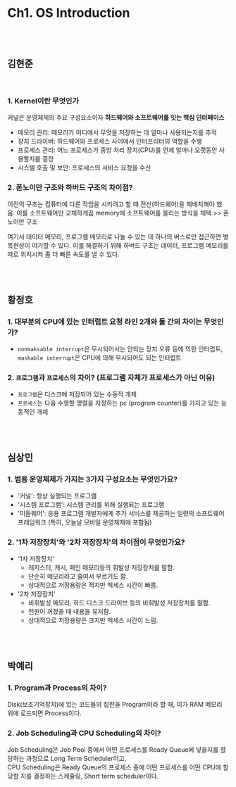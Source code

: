# Ch1. OS Introduction

<br>
<br>

## 김현준

<br>

### 1. Kernel이란 무엇인가
커널은 운영체제의 주요 구성요소이자 **하드웨어와 소프트웨어를 잇는 핵심 인터페이스**
* 메모리 관리: 메모리가 어디에서 무엇을 저장하는 데 얼마나 사용되는지를 추적
* 장치 드라이버: 하드웨어와 프로세스 사이에서 인터프리터의 역할을 수행
* 프로세스 관리: 어느 프로세스가 중앙 처리 장치(CPU)를 언제 얼마나 오랫동안 사용할지를 결정
* 시스템 호출 및 보안: 프로세스의 서비스 요청을 수신

### 2. 폰노이만 구조와 하버드 구조의 차이점?
이전의 구조는 컴퓨터에 다른 작업을 시키려고 할 때 전선(하드웨어)을 재배치해야 했음. 이를 소프트웨어만 교체하게끔 memory에 소프트웨어를 올리는 방식을 채택 >> 폰노이만 구조

여기서 데이터 메모리, 프로그램 메모리로 나눌 수 있는 데 하나의 버스로만 접근하면 병목현상이 야기할 수 있다. 이를 해결하기 위해 하버드 구조는 데이터, 프로그램 메모리를 따로 위치시켜 좀 더 빠른 속도를 낼 수 있다.

<br>
<br>

## 황정호

### 1.  대부분의 CPU에 있는 인터럽트 요청 라인 2개와 둘 간의 차이는 무엇인가?
- `nonmaksable interrupt`은 무시되어서는 안되는 장치 오류 등에 의한 인터럽트, `maskable interrupt`은 CPU에 의해 무시되어도 되는 인터럽트


### 2.  `프로그램`과 `프로세스`의 차이? (프로그램 자체가 프로세스가 아닌 이유) 
- `프로그램`은 디스크에 저장되어 있는 수동적 개체
- `프로세스`는 다음 수행할 명렬을 지정하는 pc (program counter)를 가지고 있는 능동적인 개체

<br>
<br>

## 심상민

### 1. 범용 운영체제가 가지는 3가지 구성요소는 무엇인가요?
- '커널': 항상 실행되는 프로그램
- '시스템 프로그램': 시스템 관리를 위해 실행되는 프로그램
- '미들웨어': 응용 프로그램 개발자에게 추가 서비스를 제공하는 일련의 소프트웨어 프레임워크 
(특히, 오늘날 모바일 운영체제에 포함됨)


### 2. '1차 저장장치'와 '2차 저장장치'의 차이점이 무엇인가요?
- '1차 저장장치'
	- 레지스터, 캐시, 메인 메모리등의 휘발성 저장장치를 말함.
	- 단순히 메모리라고 줄여서 부르기도 함.
	- 상대적으로 저장용량은 적지만 엑세스 시간이 빠름.
- '2차 저장장치'
	- 비휘발성 메모리, 하드 디스크 드라이브 등의 비휘발성 저장장치를 말함.
	- 전원이 꺼졌을 때 내용을 유지함.
	- 상대적으로 저장용량은 크지만 엑세스 시간이 느림.

<br>
<br>

## 박예리

### 1. Program과 Process의 차이?
Disk(보조기억장치)에 있는 코드들의 집한을 Program이라 할 때, 이가 RAM 메모리 위에 로드되면 Process이다.


### 2. Job Scheduling과 CPU Scheduling의 차이? 
Job Scheduling은 Job Pool 중에서 어떤 프로세스를 Ready Queue에 넣을지를 할당하는 과정으로 Long Term Scheduler이고,  
CPU Scheduling은 Ready Queue의 프로세스 중에 어떤 프로세스를 어떤 CPU에 할당할 지를 결정하는 스케쥴링, Short term scheduler이다.


